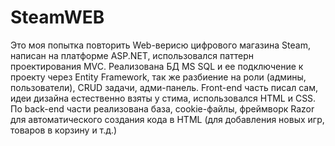 # SteamWEB
Это моя попытка повторить Web-верисю цифрового магазина Steam, написан на платформе ASP.NET, использовался паттерн проектирования MVC.
Реализована БД MS SQL и ее подключение к проекту через Entity Framework, так же разбиение на роли (админы, пользователи), CRUD задачи, адми-панель.
Front-end часть писал сам, идеи дизайна естественно взяты у стима, использовался HTML и CSS.
По back-end части реализована база, cookie-файлы, фреймворк Razor для автоматического создания кода в HTML (для добавления новых игр, товаров в корзину и т.д.)
